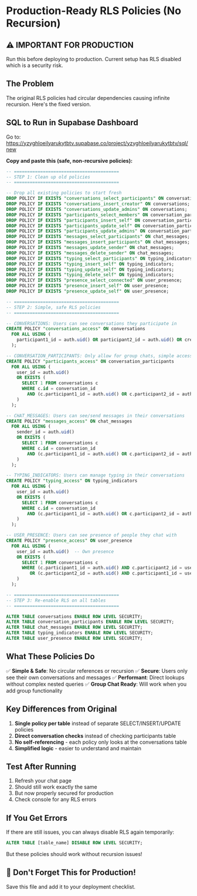 # Production-Ready RLS Policies (No Recursion)

## ⚠️ IMPORTANT FOR PRODUCTION
Run this before deploying to production. Current setup has RLS disabled which is a security risk.

## The Problem
The original RLS policies had circular dependencies causing infinite recursion. Here's the fixed version.

## SQL to Run in Supabase Dashboard

Go to: https://yzyghloeilyarukytbtv.supabase.co/project/yzyghloeilyarukytbtv/sql/new

**Copy and paste this (safe, non-recursive policies):**

```sql
-- ========================================
-- STEP 1: Clean up old policies
-- ========================================

-- Drop all existing policies to start fresh
DROP POLICY IF EXISTS "conversations_select_participants" ON conversations;
DROP POLICY IF EXISTS "conversations_insert_creator" ON conversations;
DROP POLICY IF EXISTS "conversations_update_admins" ON conversations;
DROP POLICY IF EXISTS "participants_select_members" ON conversation_participants;
DROP POLICY IF EXISTS "participants_insert_self" ON conversation_participants;
DROP POLICY IF EXISTS "participants_update_self" ON conversation_participants;
DROP POLICY IF EXISTS "participants_update_admins" ON conversation_participants;
DROP POLICY IF EXISTS "messages_select_participants" ON chat_messages;
DROP POLICY IF EXISTS "messages_insert_participants" ON chat_messages;
DROP POLICY IF EXISTS "messages_update_sender" ON chat_messages;
DROP POLICY IF EXISTS "messages_delete_sender" ON chat_messages;
DROP POLICY IF EXISTS "typing_select_participants" ON typing_indicators;
DROP POLICY IF EXISTS "typing_insert_self" ON typing_indicators;
DROP POLICY IF EXISTS "typing_update_self" ON typing_indicators;
DROP POLICY IF EXISTS "typing_delete_self" ON typing_indicators;
DROP POLICY IF EXISTS "presence_select_connected" ON user_presence;
DROP POLICY IF EXISTS "presence_insert_self" ON user_presence;
DROP POLICY IF EXISTS "presence_update_self" ON user_presence;

-- ========================================
-- STEP 2: Simple, safe RLS policies
-- ========================================

-- CONVERSATIONS: Users can see conversations they participate in
CREATE POLICY "conversations_access" ON conversations
  FOR ALL USING (
    participant1_id = auth.uid() OR participant2_id = auth.uid() OR created_by = auth.uid()
  );

-- CONVERSATION_PARTICIPANTS: Only allow for group chats, simple access
CREATE POLICY "participants_access" ON conversation_participants
  FOR ALL USING (
    user_id = auth.uid() 
    OR EXISTS (
      SELECT 1 FROM conversations c 
      WHERE c.id = conversation_id 
        AND (c.participant1_id = auth.uid() OR c.participant2_id = auth.uid() OR c.created_by = auth.uid())
    )
  );

-- CHAT_MESSAGES: Users can see/send messages in their conversations  
CREATE POLICY "messages_access" ON chat_messages
  FOR ALL USING (
    sender_id = auth.uid()
    OR EXISTS (
      SELECT 1 FROM conversations c
      WHERE c.id = conversation_id 
        AND (c.participant1_id = auth.uid() OR c.participant2_id = auth.uid())
    )
  );

-- TYPING_INDICATORS: Users can manage typing in their conversations
CREATE POLICY "typing_access" ON typing_indicators
  FOR ALL USING (
    user_id = auth.uid()
    OR EXISTS (
      SELECT 1 FROM conversations c
      WHERE c.id = conversation_id 
        AND (c.participant1_id = auth.uid() OR c.participant2_id = auth.uid())
    )
  );

-- USER_PRESENCE: Users can see presence of people they chat with
CREATE POLICY "presence_access" ON user_presence
  FOR ALL USING (
    user_id = auth.uid()  -- Own presence
    OR EXISTS (
      SELECT 1 FROM conversations c
      WHERE (c.participant1_id = auth.uid() AND c.participant2_id = user_presence.user_id)
         OR (c.participant2_id = auth.uid() AND c.participant1_id = user_presence.user_id)
    )
  );

-- ========================================
-- STEP 3: Re-enable RLS on all tables
-- ========================================

ALTER TABLE conversations ENABLE ROW LEVEL SECURITY;
ALTER TABLE conversation_participants ENABLE ROW LEVEL SECURITY;  
ALTER TABLE chat_messages ENABLE ROW LEVEL SECURITY;
ALTER TABLE typing_indicators ENABLE ROW LEVEL SECURITY;
ALTER TABLE user_presence ENABLE ROW LEVEL SECURITY;
```

## What These Policies Do

✅ **Simple & Safe**: No circular references or recursion
✅ **Secure**: Users only see their own conversations and messages
✅ **Performant**: Direct lookups without complex nested queries
✅ **Group Chat Ready**: Will work when you add group functionality

## Key Differences from Original

1. **Single policy per table** instead of separate SELECT/INSERT/UPDATE policies
2. **Direct conversation checks** instead of checking participants table
3. **No self-referencing** - each policy only looks at the conversations table
4. **Simplified logic** - easier to understand and maintain

## Test After Running

1. Refresh your chat page
2. Should still work exactly the same
3. But now properly secured for production
4. Check console for any RLS errors

## If You Get Errors

If there are still issues, you can always disable RLS again temporarily:
```sql
ALTER TABLE [table_name] DISABLE ROW LEVEL SECURITY;
```

But these policies should work without recursion issues!

## 🚨 Don't Forget This for Production!
Save this file and add it to your deployment checklist.
